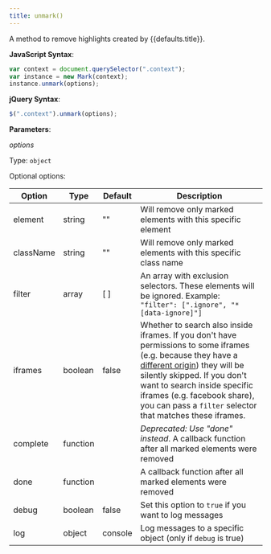 ```yaml
---
title: unmark()
---
```


A method to remove highlights created by {{defaults.title}}.

**JavaScript Syntax**:

```javascript
var context = document.querySelector(".context");
var instance = new Mark(context);
instance.unmark(options);
```

**jQuery Syntax**:

```javascript
$(".context").unmark(options);
```

**Parameters**:

_options_

Type: `object`

Optional options:

| Option    | Type     | Default | Description                                                                                                                                                                                                                                                                                                    |
|-----------|----------|---------|----------------------------------------------------------------------------------------------------------------------------------------------------------------------------------------------------------------------------------------------------------------------------------------------------------------|
| element   | string   | ""      | Will remove only marked elements with this specific element                                                                                                                                                                                                                                                    |
| className | string   | ""      | Will remove only marked elements with this specific class name                                                                                                                                                                                                                                                 |
| filter    | array    | [ ]     | An array with exclusion selectors. These elements will be ignored. Example: `"filter": [".ignore", "*[data-ignore]"]`                                                                                                                                                                                          |
| iframes   | boolean  | false   | Whether to search also inside iframes. If you don't have permissions to some iframes (e.g. because they have a [different origin][SOP]) they will be silently skipped. If you don't want to search inside specific iframes (e.g. facebook share), you can pass a `filter` selector that matches these iframes. |
| complete  | function |         | _Deprecated: Use "done" instead_. A callback function after all marked elements were removed                                                                                                                                                                                                                   |
| done      | function |         | A callback function after all marked elements were removed                                                                                                                                                                                                                                                     |
| debug     | boolean  | false   | Set this option to `true` if you want to log messages                                                                                                                                                                                                                                                          |
| log       | object   | console | Log messages to a specific object (only if  `debug` is true)                                                                                                                                                                                                                                                   |

[SOP]: https://en.wikipedia.org/wiki/Same-origin_policy

